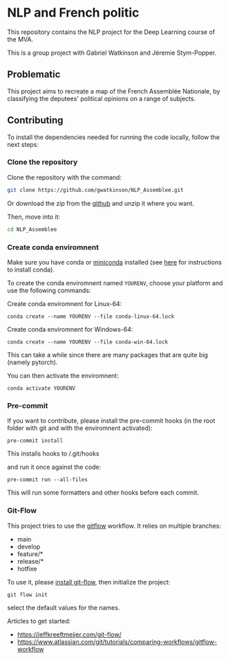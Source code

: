 # NLP and French politic

This repository contains the NLP project for the Deep Learning course of the MVA.

This is a group project with Gabriel Watkinson and Jéremie Stym-Popper.

## Problematic

This project aims to recreate a map of the French Assemblée Nationale, by classifying the deputees' political opinions on a range of subjects.


## Contributing

To install the dependencies needed for running the code locally, follow the next steps:

### Clone the repository

Clone the repository with the command:
```bash
git clone https://github.com/gwatkinson/NLP_Assemblee.git
```
Or download the zip from the [github](https://github.com/gwatkinson/NLP_Assemblee) and unzip it where you want.

Then, move into it:
```bash
cd NLP_Assemblee
```

### Create conda enviromnent

Make sure you have conda or [miniconda](https://docs.conda.io/en/latest/miniconda.html) installed (see [here](https://docs.conda.io/projects/conda/en/stable/user-guide/install/index.html) for instructions to install conda).

To create the conda enviromnent named `YOURENV`, choose your platform and use the following commands:

Create conda enviromnent for Linux-64:
```
conda create --name YOURENV --file conda-linux-64.lock
```

Create conda enviromnent for Windows-64:
```
conda create --name YOURENV --file conda-win-64.lock
```
This can take a while since there are many packages that are quite big (namely pytorch).

You can then activate the enviromnent:
```
conda activate YOURENV
```

### Pre-commit

If you want to contribute, please install the pre-commit hooks (in the root folder with git and with the enviromnent activated):
```
pre-commit install
```
This installs hooks to /.git/hooks

and run it once against the code:
```
pre-commit run --all-files
```

This will run some formatters and other hooks before each commit.

### Git-Flow

This project tries to use the [gitflow](https://github.com/nvie/gitflow) workflow. It relies on multiple branches:

* main
* develop
* feature/*
* release/*
* hotfixe

To use it, please [install git-flow](https://skoch.github.io/Git-Workflow/), then initialize the project:
```
git flow init
```
select the default values for the names.


Articles to get started:

* https://jeffkreeftmeijer.com/git-flow/
* https://www.atlassian.com/git/tutorials/comparing-workflows/gitflow-workflow


